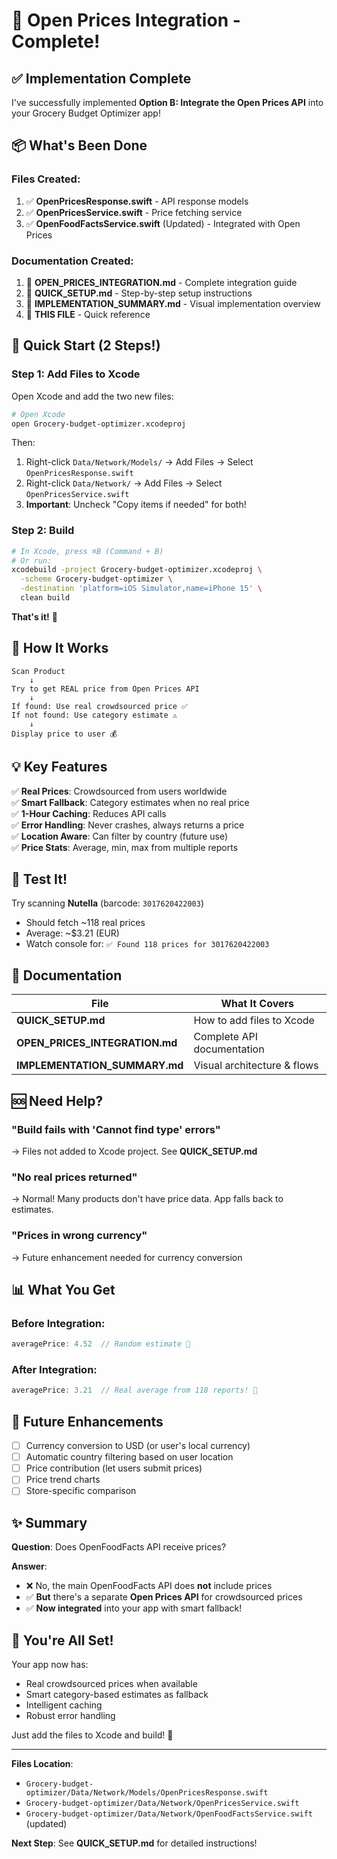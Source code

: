 # 🎉 Open Prices Integration - Complete!

## ✅ Implementation Complete

I've successfully implemented **Option B: Integrate the Open Prices API** into your Grocery Budget Optimizer app!

## 📦 What's Been Done

### Files Created:
1. ✅ **OpenPricesResponse.swift** - API response models
2. ✅ **OpenPricesService.swift** - Price fetching service
3. ✅ **OpenFoodFactsService.swift** (Updated) - Integrated with Open Prices

### Documentation Created:
1. 📄 **OPEN_PRICES_INTEGRATION.md** - Complete integration guide
2. 📄 **QUICK_SETUP.md** - Step-by-step setup instructions
3. 📄 **IMPLEMENTATION_SUMMARY.md** - Visual implementation overview
4. 📄 **THIS FILE** - Quick reference

## 🚀 Quick Start (2 Steps!)

### Step 1: Add Files to Xcode

Open Xcode and add the two new files:

```bash
# Open Xcode
open Grocery-budget-optimizer.xcodeproj
```

Then:
1. Right-click `Data/Network/Models/` → Add Files → Select `OpenPricesResponse.swift`
2. Right-click `Data/Network/` → Add Files → Select `OpenPricesService.swift`
3. **Important**: Uncheck "Copy items if needed" for both!

### Step 2: Build

```bash
# In Xcode, press ⌘B (Command + B)
# Or run:
xcodebuild -project Grocery-budget-optimizer.xcodeproj \
  -scheme Grocery-budget-optimizer \
  -destination 'platform=iOS Simulator,name=iPhone 15' \
  clean build
```

**That's it!** 🎊

## 🎯 How It Works

```
Scan Product
    ↓
Try to get REAL price from Open Prices API
    ↓
If found: Use real crowdsourced price ✅
If not found: Use category estimate ⚠️
    ↓
Display price to user 💰
```

## 💡 Key Features

✅ **Real Prices**: Crowdsourced from users worldwide  
✅ **Smart Fallback**: Category estimates when no real price  
✅ **1-Hour Caching**: Reduces API calls  
✅ **Error Handling**: Never crashes, always returns a price  
✅ **Location Aware**: Can filter by country (future use)  
✅ **Price Stats**: Average, min, max from multiple reports  

## 🧪 Test It!

Try scanning **Nutella** (barcode: `3017620422003`)
- Should fetch ~118 real prices
- Average: ~$3.21 (EUR)
- Watch console for: `✅ Found 118 prices for 3017620422003`

## 📖 Documentation

| File | What It Covers |
|------|----------------|
| **QUICK_SETUP.md** | How to add files to Xcode |
| **OPEN_PRICES_INTEGRATION.md** | Complete API documentation |
| **IMPLEMENTATION_SUMMARY.md** | Visual architecture & flows |

## 🆘 Need Help?

### "Build fails with 'Cannot find type' errors"
→ Files not added to Xcode project. See **QUICK_SETUP.md**

### "No real prices returned"
→ Normal! Many products don't have price data. App falls back to estimates.

### "Prices in wrong currency"
→ Future enhancement needed for currency conversion

## 📊 What You Get

### Before Integration:
```swift
averagePrice: 4.52  // Random estimate 🎲
```

### After Integration:
```swift
averagePrice: 3.21  // Real average from 118 reports! 🎯
```

## 🔮 Future Enhancements

- [ ] Currency conversion to USD (or user's local currency)
- [ ] Automatic country filtering based on user location
- [ ] Price contribution (let users submit prices)
- [ ] Price trend charts
- [ ] Store-specific comparison

## ✨ Summary

**Question**: Does OpenFoodFacts API receive prices?

**Answer**: 
- ❌ No, the main OpenFoodFacts API does **not** include prices
- ✅ **But** there's a separate **Open Prices API** for crowdsourced prices
- ✅ **Now integrated** into your app with smart fallback!

## 🎊 You're All Set!

Your app now has:
- Real crowdsourced prices when available
- Smart category-based estimates as fallback
- Intelligent caching
- Robust error handling

Just add the files to Xcode and build! 🚀

---

**Files Location**:
- `Grocery-budget-optimizer/Data/Network/Models/OpenPricesResponse.swift`
- `Grocery-budget-optimizer/Data/Network/OpenPricesService.swift`
- `Grocery-budget-optimizer/Data/Network/OpenFoodFactsService.swift` (updated)

**Next Step**: See **QUICK_SETUP.md** for detailed instructions!
